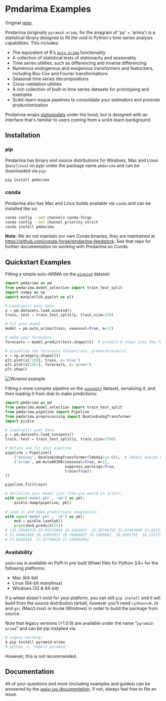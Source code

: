 Pmdarima Examples
=================


Original [repo](https://github.com/alkaline-ml/pmdarima/tree/master/examples).

Pmdarima (originally `pyramid-arima`, for the anagram of 'py' + 'arima') is a statistical
library designed to fill the void in Python's time series analysis capabilities. This includes:

  * The equivalent of R's [`auto.arima`](https://www.rdocumentation.org/packages/forecast/versions/7.3/topics/auto.arima) functionality
  * A collection of statistical tests of stationarity and seasonality
  * Time series utilities, such as differencing and inverse differencing
  * Numerous endogenous and exogenous transformers and featurizers, including Box-Cox and Fourier transformations
  * Seasonal time series decompositions
  * Cross-validation utilities
  * A rich collection of built-in time series datasets for prototyping and examples
  * Scikit-learn-esque pipelines to consolidate your estimators and promote productionization
  
Pmdarima wraps [statsmodels](https://github.com/statsmodels/statsmodels/blob/master/statsmodels)
under the hood, but is designed with an interface that's familiar to users coming
from a scikit-learn background.


## Installation

### pip

Pmdarima has binary and source distributions for Windows, Mac and Linux (`manylinux`) on pypi
under the package name `pmdarima` and can be downloaded via `pip`:

```bash
pip install pmdarima
```

### conda

Pmdarima also has Mac and Linux builds available via `conda` and can be installed like so:

```bash
conda config --add channels conda-forge
conda config --set channel_priority strict
conda install pmdarima
```

**Note:** We do not maintain our own Conda binaries, they are maintained at https://github.com/conda-forge/pmdarima-feedstock.
See that repo for further documentation on working with Pmdarima on Conda.

## Quickstart Examples

Fitting a simple auto-ARIMA on the [`wineind`](https://alkaline-ml.com/pmdarima/modules/generated/pmdarima.datasets.load_wineind.html#pmdarima.datasets.load_wineind) dataset:

```python
import pmdarima as pm
from pmdarima.model_selection import train_test_split
import numpy as np
import matplotlib.pyplot as plt

# Load/split your data
y = pm.datasets.load_wineind()
train, test = train_test_split(y, train_size=150)

# Fit your model
model = pm.auto_arima(train, seasonal=True, m=12)

# make your forecasts
forecasts = model.predict(test.shape[0])  # predict N steps into the future

# Visualize the forecasts (blue=train, green=forecasts)
x = np.arange(y.shape[0])
plt.plot(x[:150], train, c='blue')
plt.plot(x[150:], forecasts, c='green')
plt.show()
```

<img src="http://alkaline-ml.com/img/static/pmdarima_readme_example1.png" alt="Wineind example"/>


Fitting a more complex pipeline on the [`sunspots`](https://www.rdocumentation.org/packages/datasets/versions/3.6.1/topics/sunspots) dataset,
serializing it, and then loading it from disk to make predictions:

```python
import pmdarima as pm
from pmdarima.model_selection import train_test_split
from pmdarima.pipeline import Pipeline
from pmdarima.preprocessing import BoxCoxEndogTransformer
import pickle

# Load/split your data
y = pm.datasets.load_sunspots()
train, test = train_test_split(y, train_size=2700)

# Define and fit your pipeline
pipeline = Pipeline([
    ('boxcox', BoxCoxEndogTransformer(lmbda2=1e-6)),  # lmbda2 avoids negative values
    ('arima', pm.AutoARIMA(seasonal=True, m=12,
                           suppress_warnings=True,
                           trace=True))
])

pipeline.fit(train)

# Serialize your model just like you would in scikit:
with open('model.pkl', 'wb') as pkl:
    pickle.dump(pipeline, pkl)
    
# Load it and make predictions seamlessly:
with open('model.pkl', 'rb') as pkl:
    mod = pickle.load(pkl)
    print(mod.predict(15))
# [25.20580375 25.05573898 24.4263037  23.56766793 22.67463049 21.82231043
# 21.04061069 20.33693017 19.70906027 19.1509862  18.6555793  18.21577243
# 17.8250318  17.47750614 17.16803394]
```


### Availability

`pmdarima` is available on PyPi in pre-built Wheel files for Python 3.6+ for the following platforms:

* Mac (64-bit)
* Linux (64-bit manylinux)
* Windows (32 & 64-bit)

If a wheel doesn't exist for your platform, you can still `pip install` and it
will build from the source distribution tarball, however you'll need `cython>=0.29`
and `gcc` (Mac/Linux) or `MinGW` (Windows) in order to build the package from source.

Note that legacy versions (<1.0.0) are available under the name
"`pyramid-arima`" and can be pip installed via:

```bash
# Legacy warning:
$ pip install pyramid-arima
# python -c 'import pyramid;'
```

However, this is not recommended.

## Documentation

All of your questions and more (including examples and guides) can be answered by
the [`pmdarima` documentation](https://www.alkaline-ml.com/pmdarima). If not, always
feel free to file an issue.
